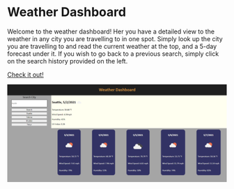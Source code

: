 # Weather Dashboard

Welcome to the weather dashboard! Her you have a detailed view to the weather in any city you are travelling to in one spot. Simply look up the city you are travelling to and read the current weather at the top, and a 5-day forecast under it. If you wish to go back to a previous search, simply click on the search history provided on the left.

[Check it out!](https://ariellongoria.github.io/weather-dashboard/)

![](./readme-img/Screenshot_1.png)
